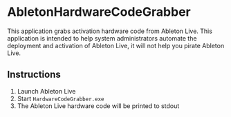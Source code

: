 # AbletonHardwareCodeGrabber
This application grabs activation hardware code from Ableton Live. 
This application is intended to help system administrators automate the deployment and activation of Ableton Live, it will not help you pirate Ableton Live.

## Instructions
1. Launch Ableton Live
2. Start `HardwareCodeGrabber.exe`
3. The Ableton Live hardware code will be printed to stdout
